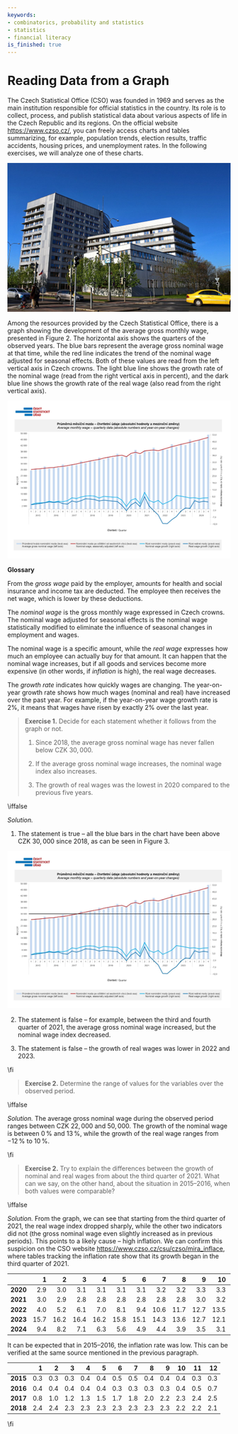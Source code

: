 ```yaml
---
keywords:
- combinatorics, probability and statistics
- statistics
- financial literacy
is_finished: true
---
```


# Reading Data from a Graph

The Czech Statistical Office (CSO) was founded in 1969 and serves as the main institution responsible for official statistics in the country. 
Its role is to collect, process, and publish statistical data about various aspects of life in the Czech Republic and its regions. 
On the official website <https://www.czso.cz/>, you can freely access charts and tables summarizing, for example, 
population trends, election results, traffic accidents, housing prices, and unemployment rates. In the following exercises, we will analyze one 
of these charts.

![Headquarters of the Czech Statistical Office in Prague (2017)](03_graf_csu.jpg)

Among the resources provided by the Czech Statistical Office, there is a graph showing the development of the average gross monthly wage, 
presented in Figure 2. The horizontal axis shows the quarters of the observed years. The blue bars represent the average gross nominal wage at that 
time, while the red line indicates the trend of the nominal wage adjusted for seasonal effects. Both of these values are read from the left vertical 
axis in Czech crowns. The light blue line shows the growth rate of the nominal wage (read from the right vertical axis in percent), and the dark 
blue line shows the growth rate of the real wage (also read from the right vertical axis).

![Average Monthly Wage and Wage Growth](03_graf_1.jpg)

**Glossary**

From the *gross wage* paid by the employer, amounts for health and social insurance and income tax are deducted. The employee then receives the net wage, which is lower by these deductions.

The *nominal wage* is the gross monthly wage expressed in Czech crowns. The nominal wage adjusted for seasonal effects is the nominal wage statistically modified to eliminate the influence of seasonal changes in employment and wages.

The nominal wage is a specific amount, while the *real wage* expresses how much an employee can actually buy for that amount. It can happen that the nominal wage increases, but if all goods and services become more expensive (in other words, if *inflation* is high), the real wage decreases.

The *growth rate* indicates how quickly wages are changing. The year-on-year growth rate shows how much wages (nominal and real) have increased over the past year. For example, if the year-on-year wage growth rate is 2%, it means that wages have risen by exactly 2% over the last year.

>**Exercise 1.** Decide for each statement whether it follows from the graph or not.
>
>1. Since 2018, the average gross nominal wage has never fallen below CZK $30{,}000$.
>
>2. If the average gross nominal wage increases, the nominal wage index also increases.
>
>3. The growth of real wages was the lowest in 2020 compared to the previous five years.

\iffalse

*Solution.* 

1. The statement is true – all the blue bars in the chart have been above CZK $30{,}000$ since 2018, as can be seen in Figure 3.

![Average Monthly Wage and Wage Growth](03_graf_graf_2.jpg)

2. The statement is false – for example, between the third and fourth quarter of 2021, the average gross nominal wage increased, but the nominal wage index decreased.

3. The statement is false – the growth of real wages was lower in 2022 and 2023.

\fi

>**Exercise 2.** Determine the range of values for the variables over the observed period.

\iffalse

*Solution.* The average gross nominal wage during the observed period ranges between CZK $22{,}000$ and $50{,}000$.
The growth of the nominal wage is between $0\,\%$ and $13\,\%$, while the growth of the real wage ranges from $-12\,\%$ to $10\,\%$.

\fi

>**Exercise 2.** Try to explain the differences between the growth of nominal and real wages from about the third quarter of 2021. What can we say, on the other hand, about the situation in 2015–2016, when both values were comparable?

\iffalse

*Solution.* From the graph, we can see that starting from the third quarter of 2021, the real wage index dropped sharply, while the other two indicators did not (the gross nominal wage even slightly increased as in previous periods). This points to a likely cause – high inflation. We can confirm this suspicion on the CSO website <https://www.czso.cz/csu/czso/mira_inflace>, where tables tracking the inflation rate show that its growth began in the third quarter of 2021.

|  | 1 | 2 | 3 | 4 | 5 | 6 | 7 | 8 | 9 | 10 | 11 | 12 |
| - | -: | -: | -: | -: | -: | -: | -: | -: | -: | -: | -: | -: |
| **2020** | 2.9 | 3.0 | 3.1 | 3.1 | 3.1 | 3.1 | 3.2 | 3.2 | 3.3 | 3.3 | 3.2 | 3,2 |
| **2021** | 3.0 | 2.9 | 2.8 | 2.8 | 2.8 | 2.8 | 2.8 | 2.8 | 3.0 | 3.2 | 3.5 | 3,8 |
| **2022** | 4.0 | 5.2 | 6.1 | 7.0 | 8.1 | 9.4 | 10.6 | 11.7 | 12.7 | 13.5 | 14.4 | 15.1 |
| **2023** | 15.7 | 16.2 | 16.4 | 16.2 | 15.8 | 15.1 | 14.3 | 13.6 | 12.7 | 12.1 | 11.4 | 10.7 |
| **2024** | 9.4 | 8.2 | 7.1 | 6.3 | 5.6 | 4.9 | 4.4 | 3.9 | 3.5 | 3.1 | 2.7 | 2.4 |

It can be expected that in 2015–2016, the inflation rate was low. This can be verified at the same source mentioned in the previous paragraph.

|  | 1 | 2 | 3 | 4 | 5 | 6 | 7 | 8 | 9 | 10 | 11 | 12 |
| -- | --: | --: | --: | --: | --: | --: | --: | --: | --: | --: | --: | --: |
| **2015** | 0.3 | 0.3 | 0.3 | 0.4 | 0.4 | 0.5 | 0.5 | 0.4 | 0.4 | 0.4 | 0.3 | 0.3 |
| **2016** | 0.4 | 0.4 | 0.4 | 0.4 | 0.4 | 0.3 | 0.3 | 0.3 | 0.3 | 0.4 | 0.5 | 0.7 |
| **2017** | 0.8 | 1.0 | 1.2 | 1.3 | 1.5 | 1.7 | 1.8 | 2.0 | 2.2 | 2.3 | 2.4 | 2.5 |
| **2018** | 2.4 | 2.4 | 2.3 | 2.3 | 2.3 | 2.3 | 2.3 | 2.3 | 2.3 | 2.2 | 2.2 | 2.1 |

\fi
